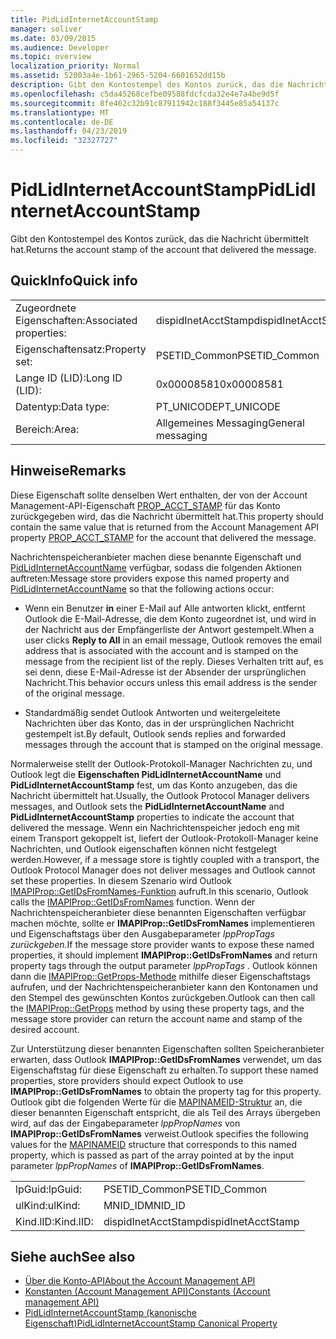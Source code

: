 ```yaml
---
title: PidLidInternetAccountStamp
manager: soliver
ms.date: 03/09/2015
ms.audience: Developer
ms.topic: overview
localization_priority: Normal
ms.assetid: 52003a4e-1b61-2965-5204-6601652dd15b
description: Gibt den Kontostempel des Kontos zurück, das die Nachricht übermittelt hat.
ms.openlocfilehash: c5da45268cefbe09588fdcfcda32e4e7a4be9d5f
ms.sourcegitcommit: 8fe462c32b91c87911942c188f3445e85a54137c
ms.translationtype: MT
ms.contentlocale: de-DE
ms.lasthandoff: 04/23/2019
ms.locfileid: "32327727"
---
```

# <a name="pidlidinternetaccountstamp"></a><span data-ttu-id="f439a-103">PidLidInternetAccountStamp</span><span class="sxs-lookup"><span data-stu-id="f439a-103">PidLidInternetAccountStamp</span></span>

<span data-ttu-id="f439a-104">Gibt den Kontostempel des Kontos zurück, das die Nachricht übermittelt hat.</span><span class="sxs-lookup"><span data-stu-id="f439a-104">Returns the account stamp of the account that delivered the message.</span></span>
  
## <a name="quick-info"></a><span data-ttu-id="f439a-105">QuickInfo</span><span class="sxs-lookup"><span data-stu-id="f439a-105">Quick info</span></span>

|||
|:-----|:-----|
|<span data-ttu-id="f439a-106">Zugeordnete Eigenschaften:</span><span class="sxs-lookup"><span data-stu-id="f439a-106">Associated properties:</span></span>  <br/> |<span data-ttu-id="f439a-107">dispidInetAcctStamp</span><span class="sxs-lookup"><span data-stu-id="f439a-107">dispidInetAcctStamp</span></span>  <br/> |
|<span data-ttu-id="f439a-108">Eigenschaftensatz:</span><span class="sxs-lookup"><span data-stu-id="f439a-108">Property set:</span></span>  <br/> |<span data-ttu-id="f439a-109">PSETID_Common</span><span class="sxs-lookup"><span data-stu-id="f439a-109">PSETID_Common</span></span>  <br/> |
|<span data-ttu-id="f439a-110">Lange ID (LID):</span><span class="sxs-lookup"><span data-stu-id="f439a-110">Long ID (LID):</span></span>  <br/> |<span data-ttu-id="f439a-111">0x00008581</span><span class="sxs-lookup"><span data-stu-id="f439a-111">0x00008581</span></span>  <br/> |
|<span data-ttu-id="f439a-112">Datentyp:</span><span class="sxs-lookup"><span data-stu-id="f439a-112">Data type:</span></span>  <br/> |<span data-ttu-id="f439a-113">PT_UNICODE</span><span class="sxs-lookup"><span data-stu-id="f439a-113">PT_UNICODE</span></span>  <br/> |
|<span data-ttu-id="f439a-114">Bereich:</span><span class="sxs-lookup"><span data-stu-id="f439a-114">Area:</span></span>  <br/> |<span data-ttu-id="f439a-115">Allgemeines Messaging</span><span class="sxs-lookup"><span data-stu-id="f439a-115">General messaging</span></span>  <br/> |
   
## <a name="remarks"></a><span data-ttu-id="f439a-116">Hinweise</span><span class="sxs-lookup"><span data-stu-id="f439a-116">Remarks</span></span>

<span data-ttu-id="f439a-117">Diese Eigenschaft sollte denselben Wert enthalten, der von der Account Management-API-Eigenschaft [PROP_ACCT_STAMP](prop_acct_stamp.md) für das Konto zurückgegeben wird, das die Nachricht übermittelt hat.</span><span class="sxs-lookup"><span data-stu-id="f439a-117">This property should contain the same value that is returned from the Account Management API property [PROP_ACCT_STAMP](prop_acct_stamp.md) for the account that delivered the message.</span></span> 
  
<span data-ttu-id="f439a-118">Nachrichtenspeicheranbieter machen diese benannte Eigenschaft und [PidLidInternetAccountName](pidlidinternetaccountname.md) verfügbar, sodass die folgenden Aktionen auftreten:</span><span class="sxs-lookup"><span data-stu-id="f439a-118">Message store providers expose this named property and [PidLidInternetAccountName](pidlidinternetaccountname.md) so that the following actions occur:</span></span> 
  
- <span data-ttu-id="f439a-119">Wenn ein Benutzer **in** einer E-Mail auf Alle antworten klickt, entfernt Outlook die E-Mail-Adresse, die dem Konto zugeordnet ist, und wird in der Nachricht aus der Empfängerliste der Antwort gestempelt.</span><span class="sxs-lookup"><span data-stu-id="f439a-119">When a user clicks **Reply to All** in an email message, Outlook removes the email address that is associated with the account and is stamped on the message from the recipient list of the reply.</span></span> <span data-ttu-id="f439a-120">Dieses Verhalten tritt auf, es sei denn, diese E-Mail-Adresse ist der Absender der ursprünglichen Nachricht.</span><span class="sxs-lookup"><span data-stu-id="f439a-120">This behavior occurs unless this email address is the sender of the original message.</span></span> 
    
- <span data-ttu-id="f439a-121">Standardmäßig sendet Outlook Antworten und weitergeleitete Nachrichten über das Konto, das in der ursprünglichen Nachricht gestempelt ist.</span><span class="sxs-lookup"><span data-stu-id="f439a-121">By default, Outlook sends replies and forwarded messages through the account that is stamped on the original message.</span></span>
    
<span data-ttu-id="f439a-122">Normalerweise stellt der Outlook-Protokoll-Manager Nachrichten zu, und Outlook legt die **Eigenschaften PidLidInternetAccountName** und **PidLidInternetAccountStamp** fest, um das Konto anzugeben, das die Nachricht übermittelt hat.</span><span class="sxs-lookup"><span data-stu-id="f439a-122">Usually, the Outlook Protocol Manager delivers messages, and Outlook sets the **PidLidInternetAccountName** and **PidLidInternetAccountStamp** properties to indicate the account that delivered the message.</span></span> <span data-ttu-id="f439a-123">Wenn ein Nachrichtenspeicher jedoch eng mit einem Transport gekoppelt ist, liefert der Outlook-Protokoll-Manager keine Nachrichten, und Outlook eigenschaften können nicht festgelegt werden.</span><span class="sxs-lookup"><span data-stu-id="f439a-123">However, if a message store is tightly coupled with a transport, the Outlook Protocol Manager does not deliver messages and Outlook cannot set these properties.</span></span> <span data-ttu-id="f439a-124">In diesem Szenario wird Outlook [IMAPIProp::GetIDsFromNames-Funktion](https://msdn.microsoft.com/library/e3f501a4-a8ee-43d7-bd83-c94e7980c398%28Office.15%29.aspx) aufruft.</span><span class="sxs-lookup"><span data-stu-id="f439a-124">In this scenario, Outlook calls the [IMAPIProp::GetIDsFromNames](https://msdn.microsoft.com/library/e3f501a4-a8ee-43d7-bd83-c94e7980c398%28Office.15%29.aspx) function.</span></span> <span data-ttu-id="f439a-125">Wenn der Nachrichtenspeicheranbieter diese benannten Eigenschaften verfügbar machen möchte, sollte er **IMAPIProp::GetIDsFromNames** implementieren und Eigenschaftstags über den Ausgabeparameter *lppPropTags zurückgeben.*</span><span class="sxs-lookup"><span data-stu-id="f439a-125">If the message store provider wants to expose these named properties, it should implement **IMAPIProp::GetIDsFromNames** and return property tags through the output parameter  *lppPropTags*  .</span></span> <span data-ttu-id="f439a-126">Outlook können dann die [IMAPIProp::GetProps-Methode](https://msdn.microsoft.com/library/1c7a9cd2-d765-4218-9aee-52df1a2aae6c%28Office.15%29.aspx) mithilfe dieser Eigenschaftstags aufrufen, und der Nachrichtenspeicheranbieter kann den Kontonamen und den Stempel des gewünschten Kontos zurückgeben.</span><span class="sxs-lookup"><span data-stu-id="f439a-126">Outlook can then call the [IMAPIProp::GetProps](https://msdn.microsoft.com/library/1c7a9cd2-d765-4218-9aee-52df1a2aae6c%28Office.15%29.aspx) method by using these property tags, and the message store provider can return the account name and stamp of the desired account.</span></span> 
  
<span data-ttu-id="f439a-127">Zur Unterstützung dieser benannten Eigenschaften sollten Speicheranbieter erwarten, dass Outlook **IMAPIProp::GetIDsFromNames** verwendet, um das Eigenschaftstag für diese Eigenschaft zu erhalten.</span><span class="sxs-lookup"><span data-stu-id="f439a-127">To support these named properties, store providers should expect Outlook to use **IMAPIProp::GetIDsFromNames** to obtain the property tag for this property.</span></span> <span data-ttu-id="f439a-128">Outlook gibt die folgenden Werte für die [MAPINAMEID-Struktur](https://msdn.microsoft.com/library/9a92e9cd-8282-4cf0-93af-4089b3763594%28Office.15%29.aspx) an, die dieser benannten Eigenschaft entspricht, die als Teil des Arrays übergeben wird, auf das der Eingabeparameter *lppPropNames* von **IMAPIProp::GetIDsFromNames** verweist.</span><span class="sxs-lookup"><span data-stu-id="f439a-128">Outlook specifies the following values for the [MAPINAMEID](https://msdn.microsoft.com/library/9a92e9cd-8282-4cf0-93af-4089b3763594%28Office.15%29.aspx) structure that corresponds to this named property, which is passed as part of the array pointed at by the input parameter  *lppPropNames*  of **IMAPIProp::GetIDsFromNames**.</span></span> 
  
|||
|:-----|:-----|
|<span data-ttu-id="f439a-129">lpGuid:</span><span class="sxs-lookup"><span data-stu-id="f439a-129">lpGuid:</span></span>  <br/> |<span data-ttu-id="f439a-130">PSETID_Common</span><span class="sxs-lookup"><span data-stu-id="f439a-130">PSETID_Common</span></span>  <br/> |
|<span data-ttu-id="f439a-131">ulKind:</span><span class="sxs-lookup"><span data-stu-id="f439a-131">ulKind:</span></span>  <br/> |<span data-ttu-id="f439a-132">MNID_ID</span><span class="sxs-lookup"><span data-stu-id="f439a-132">MNID_ID</span></span>  <br/> |
|<span data-ttu-id="f439a-133">Kind.lID:</span><span class="sxs-lookup"><span data-stu-id="f439a-133">Kind.lID:</span></span>  <br/> |<span data-ttu-id="f439a-134">dispidInetAcctStamp</span><span class="sxs-lookup"><span data-stu-id="f439a-134">dispidInetAcctStamp</span></span>  <br/> |
   
## <a name="see-also"></a><span data-ttu-id="f439a-135">Siehe auch</span><span class="sxs-lookup"><span data-stu-id="f439a-135">See also</span></span>

- [<span data-ttu-id="f439a-136">Über die Konto-API</span><span class="sxs-lookup"><span data-stu-id="f439a-136">About the Account Management API</span></span>](about-the-account-management-api.md) 
- [<span data-ttu-id="f439a-137">Konstanten (Account Management API)</span><span class="sxs-lookup"><span data-stu-id="f439a-137">Constants (Account management API)</span></span>](constants-account-management-api.md)
- [<span data-ttu-id="f439a-138">PidLidInternetAccountStamp (kanonische Eigenschaft)</span><span class="sxs-lookup"><span data-stu-id="f439a-138">PidLidInternetAccountStamp Canonical Property</span></span>](https://msdn.microsoft.com/library/819179fe-e58e-415c-abc7-1949036745ee%28Office.15%29.aspx)

